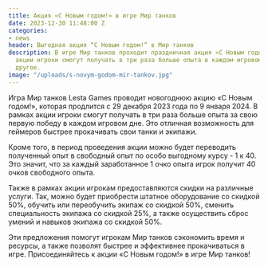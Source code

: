 ```yaml
---
title: Акция «С Новым годом!» в игре Мир танков
date: 2023-12-30 11:48:00 Z
categories:
- news
header: Выгодная акция “С Новым годом!” в Мир танков
description: В игре Мир танков проходит праздничная акция «С Новым годом!». В рамках
  акции игроки смогут получать в три раза больше опыта в каждом игровом дне и многое
  другое.
image: "/uploads/s-novym-godom-mir-tankov.jpg"
---
```


Игра Мир танков Lesta Games проводит новогоднюю акцию «С Новым годом!», которая продлится с 29 декабря 2023 года по 9 января 2024. В рамках акции игроки смогут получать в три раза больше опыта за свою первую победу в каждом игровом дне. Это отличная возможность для геймеров быстрее прокачивать свои танки и экипажи.

Кроме того, в период проведения акции можно будет переводить полученный опыт в свободный опыт по особо выгодному курсу - 1 к 40. Это значит, что за каждый заработанное 1 очко опыта игрок получит 40 очков свободного опыта.

Также в рамках акции игрокам предоставляются скидки на различные услуги. Так, можно будет приобрести штатное оборудование со скидкой 50%, обучить или переобучить экипаж со скидкой 50%, сменить специальность экипажа со скидкой 25%, а также осуществить сброс умений и навыков экипажа со скидкой 50%.

Эти предложения помогут игрокам Мир танков сэкономить время и ресурсы, а также позволят быстрее и эффективнее прокачиваться в игре. Присоединяйтесь к акции «С Новым годом!» в игре Мир танков!
